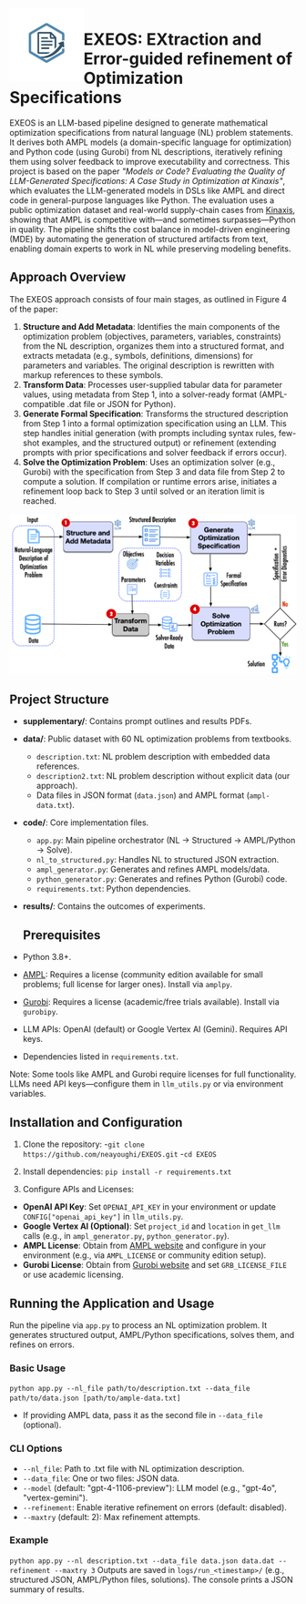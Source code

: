 <img src="images/logo.png" alt="EXEOS Logo" width="130" align="left" />

# EXEOS: EXtraction and Error-guided refinement of Optimization Specifications

EXEOS is an LLM-based pipeline designed to generate mathematical optimization specifications from natural language (NL) problem statements. It derives both AMPL models (a domain-specific language for optimization) and Python code (using Gurobi) from NL descriptions, iteratively refining them using solver feedback to improve executability and correctness. This project is based on the paper *"Models or Code? Evaluating the Quality of LLM-Generated Specifications: A Case Study in Optimization at Kinaxis"*, which evaluates the LLM-generated models in DSLs like AMPL and direct code in general-purpose languages like Python. The evaluation uses a public optimization dataset and real-world supply-chain cases from [Kinaxis](https://www.kinaxis.com), showing that AMPL is competitive with—and sometimes surpasses—Python in quality.
The pipeline shifts the cost balance in model-driven engineering (MDE) by automating the generation of structured artifacts from text, enabling domain experts to work in NL while preserving modeling benefits.

## Approach Overview
The EXEOS approach consists of four main stages, as outlined in Figure 4 of the paper:
1. **Structure and Add Metadata**: Identifies the main components of the optimization problem (objectives, parameters, variables, constraints) from the NL description, organizes them into a structured format, and extracts metadata (e.g., symbols, definitions, dimensions) for parameters and variables. The original description is rewritten with markup references to these symbols.
2. **Transform Data**: Processes user-supplied tabular data for parameter values, using metadata from Step 1, into a solver-ready format (AMPL-compatible .dat file or JSON for Python).
3. **Generate Formal Specification**: Transforms the structured description from Step 1 into a formal optimization specification using an LLM. This step handles initial generation (with prompts including syntax rules, few-shot examples, and the structured output) or refinement (extending prompts with prior specifications and solver feedback if errors occur).
4. **Solve the Optimization Problem**: Uses an optimization solver (e.g., Gurobi) with the specification from Step 3 and data file from Step 2 to compute a solution. If compilation or runtime errors arise, initiates a refinement loop back to Step 3 until solved or an iteration limit is reached.
   
![Approach Figure](images/approach.png)

## Project Structure

- **supplementary/**: Contains prompt outlines and results PDFs.
- **data/**: Public dataset with 60 NL optimization problems from textbooks.
  - `description.txt`: NL problem description with embedded data references.
  - `description2.txt`: NL problem description without explicit data (our approach).
  - Data files in JSON format (`data.json`) and AMPL format (`ampl-data.txt`).
- **code/**: Core implementation files.
  - `app.py`: Main pipeline orchestrator (NL → Structured → AMPL/Python → Solve).
  - `nl_to_structured.py`: Handles NL to structured JSON extraction.
  - `ampl_generator.py`: Generates and refines AMPL models/data.
  - `python_generator.py`: Generates and refines Python (Gurobi) code.
  - `requirements.txt`: Python dependencies.
- **results/**: Contains the outcomes of experiments.


  ## Prerequisites
- Python 3.8+.
- [AMPL](https://ampl.com/): Requires a license (community edition available for small problems; full license for larger ones). Install via `amplpy`.
- [Gurobi](https://www.gurobi.com/): Requires a license (academic/free trials available). Install via `gurobipy`.
- LLM APIs: OpenAI (default) or Google Vertex AI (Gemini). Requires API keys.
- Dependencies listed in `requirements.txt`.

Note: Some tools like AMPL and Gurobi require licenses for full functionality. LLMs need API keys—configure them in `llm_utils.py` or via environment variables.

## Installation and Configuration

1. Clone the repository:
-`git clone https://github.com/neayoughi/EXEOS.git`
-`cd EXEOS`

3. Install dependencies: `pip install -r requirements.txt`
4. Configure APIs and Licenses:
- **OpenAI API Key**: Set `OPENAI_API_KEY` in your environment or update `CONFIG["openai_api_key"]` in `llm_utils.py`.
- **Google Vertex AI (Optional)**: Set `project_id` and `location` in `get_llm` calls (e.g., in `ampl_generator.py`, `python_generator.py`).
- **AMPL License**: Obtain from [AMPL website](https://ampl.com/) and configure in your environment (e.g., via `AMPL_LICENSE` or community edition setup).
- **Gurobi License**: Obtain from [Gurobi website](https://www.gurobi.com/) and set `GRB_LICENSE_FILE` or use academic licensing.
  
## Running the Application and Usage

Run the pipeline via `app.py` to process an NL optimization problem. It generates structured output, AMPL/Python specifications, solves them, and refines on errors.

### Basic Usage
`python app.py --nl_file path/to/description.txt --data_file path/to/data.json [path/to/ample-data.txt] `
- If providing AMPL data, pass it as the second file in `--data_file` (optional).

### CLI Options
- `--nl_file`: Path to .txt file with NL optimization description.
- `--data_file`: One or two files: JSON data.
- `--model` (default: "gpt-4-1106-preview"): LLM model (e.g., "gpt-4o", "vertex-gemini").
- `--refinement`: Enable iterative refinement on errors (default: disabled).
- `--maxtry` (default: 2): Max refinement attempts.

### Example
`python app.py --nl description.txt --data_file data.json data.dat --refinement --maxtry 3`
Outputs are saved in `logs/run_<timestamp>/` (e.g., structured JSON, AMPL/Python files, solutions). The console prints a JSON summary of results.



